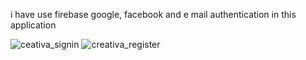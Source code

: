 i have use firebase google, facebook and e mail authentication in this application

![ceativa_signin](https://github.com/user-attachments/assets/4c05107a-6cc4-4dfc-9342-4f8507d896bd)
![creativa_register](https://github.com/user-attachments/assets/2b33ba77-bf42-4fe6-ac84-7e780b991cc3)
